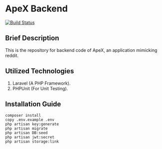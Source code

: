 # ApeX Backend
[![Build Status](https://travis-ci.com/DarkGeekMS/ApeX-Server.svg?token=kEyZRKsdTeESZQ8KMgx8&branch=master)](https://travis-ci.com/DarkGeekMS/ApeX-Server)

## Brief Description

This is the repository for backend code of ApeX, an application mimicking reddit.


## Utilized Technologies 

1) Laravel (A PHP Framework).
2) PHPUnit (For Unit Testing).



## Installation Guide
```
composer install
copy .env.example .env
php artisan key:generate
php artisan migrate
php artisan DB:seed
php artisan jwt:secret
php artisan storage:link
```
